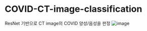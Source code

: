 # COVID-CT-image-classification
ResNet 기반으로 CT image의 COVID 양성/음성을 판정
![image](https://user-images.githubusercontent.com/129761375/230096056-9ddad231-069b-4737-8d4e-1218fdde2ec1.png)
